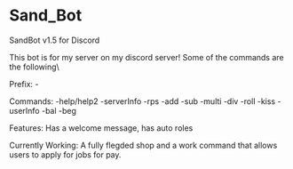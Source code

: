 # Sand_Bot
SandBot v1.5 for Discord

This bot is for my server on my discord server!
Some of the commands are the following\

Prefix: -

Commands:
-help/help2
-serverInfo
-rps
-add
-sub
-multi
-div
-roll
-kiss
-userInfo
-bal
-beg

Features:
Has a welcome message,
has auto roles

Currently Working:
A fully flegded shop and a work command that allows users to apply for jobs for pay.
